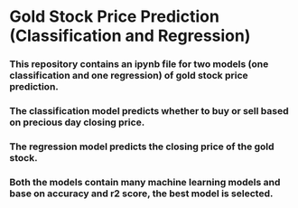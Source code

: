 # Gold Stock Price Prediction (Classification and Regression)

### This repository contains an ipynb file for two models (one classification and one regression) of gold stock price prediction.
### The classification model predicts whether to buy or sell based on precious day closing price.
### The regression model predicts the closing price of the gold stock.
### Both the models contain many machine learning models and base on accuracy and r2 score, the best model is selected.
